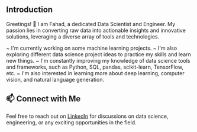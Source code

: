 ## Introduction

Greetings! 👋 I am Fahad, a dedicated Data Scientist and Engineer. My passion lies in converting raw data into actionable insights and innovative solutions, leveraging a diverse array of tools and technologies.

~ I'm currently working on some machine learning projects.
~ I'm also exploring different data science project ideas to practice my skills and learn new things.
~ I'm constantly improving my knowledge of data science tools and frameworks, such as Python, SQL, pandas, scikit-learn, TensorFlow, etc.
~ I'm also interested in learning more about deep learning, computer vision, and natural language generation.


## 📫 Connect with Me

Feel free to reach out on [LinkedIn](https://www.linkedin.com/in/fahad-khan-50b141233/) for discussions on data science, engineering, or any exciting opportunities in the field.



